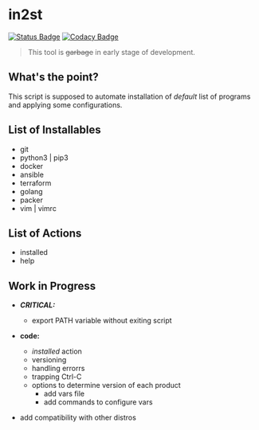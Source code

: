 # in2st

[![Status Badge](https://img.shields.io/badge/state-work%20in%20progress-yellowgreen.svg)](https://github.com/IlyaGulko/initial-install/#work-in-progress)
[![Codacy Badge](https://api.codacy.com/project/badge/Grade/584677dab7224d1caa35cbcd8e01745d)](https://www.codacy.com/app/IlyaGulko/in2st?utm_source=github.com&amp;utm_medium=referral&amp;utm_content=IlyaGulko/in2st&amp;utm_campaign=Badge_Grade)

>  This tool is ~~garbage~~ in early stage of development.

## What's the point?

This script is supposed to automate installation of *default* list of programs and applying some configurations.


## List of Installables

* git
* python3 | pip3
* docker
* ansible
* terraform
* golang
* packer
* vim | vimrc

## List of Actions

* installed
* help

## Work in Progress

*  ***CRITICAL:***
   *  export PATH variable without exiting script  

*  **code:**
   * *installed* action 
   * versioning
   * handling errorrs
   * trapping Ctrl-C
   * options to determine version of each product
      * add vars file
      * add commands to configure vars

* add compatibility with other distros